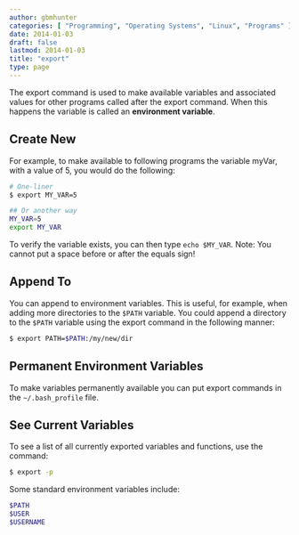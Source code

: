 ```yaml
---
author: gbmhunter
categories: [ "Programming", "Operating Systems", "Linux", "Programs" ]
date: 2014-01-03
draft: false
lastmod: 2014-01-03
title: "export"
type: page
---
```


The export command is used to make available variables and associated values for other programs called after the export command. When this happens the variable is called an **environment variable**.

## Create New

For example, to make available to following programs the variable myVar, with a value of 5, you would do the following:

```sh    
# One-liner
$ export MY_VAR=5

## Or another way
MY_VAR=5
export MY_VAR
```

To verify the variable exists, you can then type `echo $MY_VAR`. Note: You cannot put a space before or after the equals sign!

## Append To

You can append to environment variables. This is useful, for example, when adding more directories to the `$PATH` variable. You could append a directory to the `$PATH` variable using the export command in the following manner:

```sh    
$ export PATH=$PATH:/my/new/dir
```

##  Permanent Environment Variables

To make variables permanently available you can put export commands in the `~/.bash_profile` file.

## See Current Variables

To see a list of all currently exported variables and functions, use the command:

```sh    
$ export -p
```

Some standard environment variables include:

```sh
$PATH
$USER
$USERNAME
```